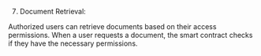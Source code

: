 7. Document Retrieval:

Authorized users can retrieve documents based on their access permissions. When a user requests a document, the smart contract checks if they have the necessary permissions.